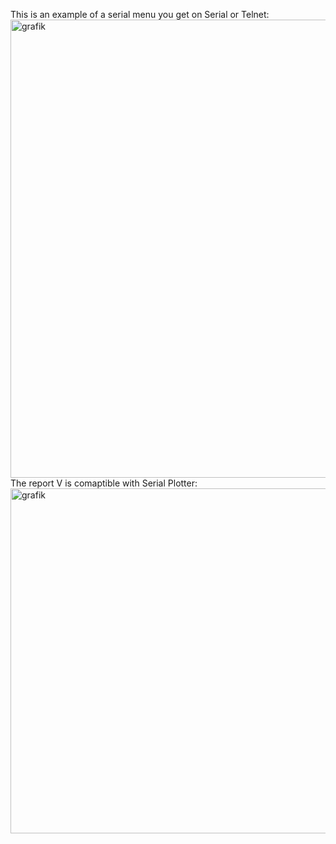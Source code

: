 This is an example of a serial menu you get on Serial or Telnet:  
<img width="733" alt="grafik" src="https://github.com/rin67630/Victron_VE_on_Steroids/assets/14197155/7b7248a4-30bc-44f9-8ad9-200bdee3468c">  
The report V is comaptible with Serial Plotter:  
<img width="552" alt="grafik" src="https://github.com/rin67630/Victron_VE_on_Steroids/assets/14197155/3ae07e19-15bd-4daa-a08a-2aec9ae2d49d">

